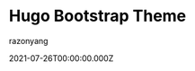 ---
title: Hugo Bootstrap Theme
github: https://github.com/razonyang/hugo-theme-bootstrap
demo: https://hbs.razonyang.com/
author: razonyang
thumbnail: themes/razonyang-hugo-theme-bootstrap.jpg
date: 2021-07-26T00:00:00.000Z
ssg:
  - Hugo
css:
  - Bootstrap
cms:
  - Markdown
category:
  - Blog
description: An extreme fast, responsive and feature-rich blog theme for Hugo.
draft: false
publish_date: '2020-10-15T13:20:45Z'
update_date: '2022-09-07T11:50:36Z'
github_star: 289
github_fork: 120
---